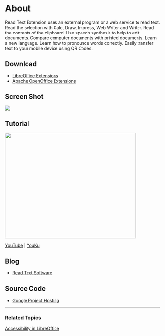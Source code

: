 # About #

Read Text Extension uses an external program or a web service to read text. Read the selection with Calc, Draw, Impress, Web Writer and Writer. Read the contents of the clipboard. Use speech synthesis to help to edit documents. Compare computer documents with printed documents. Learn a new language. Learn how to pronounce words correctly. Easily transfer text to your mobile device using QR Codes.

## Download ##

  * [LibreOffice Extensions](http://extensions.libreoffice.org/extension-center/read-text)
  * [Apache OpenOffice Extensions](http://extensions.services.openoffice.org/en/project/read-text)

## Screen Shot ##

[![](http://readtextextension.googlecode.com/svn/wiki/Default64.png)](http://sites.google.com/site/readtextextension/)

## Tutorial ##

<a href='http://www.youtube.com/watch?feature=player_embedded&v=OCARVoZqC-s' target='_blank'><img src='http://img.youtube.com/vi/OCARVoZqC-s/0.jpg' width='425' height=344 /></a>

[YouTube](http://www.youtube.com/watch?v=OCARVoZqC-s) | [YouKu](http://v.youku.com/v_show/id_XMjk4MDkzMTI0.html)
## Blog ##

  * [Read Text Software](http://sites.google.com/site/readtextextension/)

## Source Code ##

  * [Google Project Hosting](http://code.google.com/p/readtextextension/source/browse/Read_Text/)


---

### Related Topics ###
[Accessibility in LibreOffice](http://help.libreoffice.org/Common/Accessibility_in)